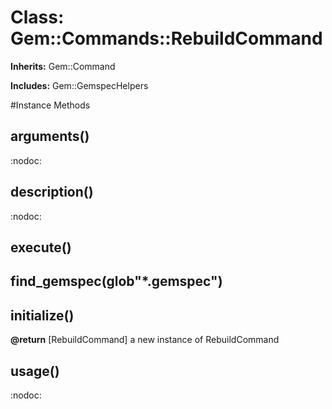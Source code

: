 # Class: Gem::Commands::RebuildCommand
**Inherits:** Gem::Command
    
**Includes:** Gem::GemspecHelpers
  




#Instance Methods
## arguments() [](#method-i-arguments)
:nodoc:

## description() [](#method-i-description)
:nodoc:

## execute() [](#method-i-execute)

## find_gemspec(glob"*.gemspec") [](#method-i-find_gemspec)

## initialize() [](#method-i-initialize)

**@return** [RebuildCommand] a new instance of RebuildCommand

## usage() [](#method-i-usage)
:nodoc:

